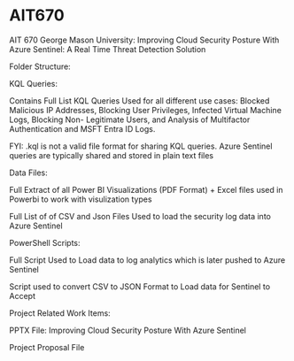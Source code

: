 # AIT670
AIT 670 George Mason University: Improving Cloud Security Posture With Azure Sentinel: A Real Time Threat Detection Solution

Folder Structure:

KQL Queries:

Contains Full List KQL Queries Used for all different use cases: Blocked Malicious IP Addresses, Blocking User Privileges, Infected Virtual Machine Logs, Blocking Non-
Legitimate Users, and Analysis of Multifactor Authentication and MSFT Entra ID Logs.

FYI: .kql is not a valid file format for sharing KQL queries. Azure Sentinel queries are typically shared and stored in plain text files

Data Files:

Full Extract of all Power BI Visualizations (PDF Format) + Excel files used in Powerbi to work with visulization types

Full List of of CSV and Json Files Used to load the security log data into Azure Sentinel

PowerShell Scripts:

Full Script Used to Load data to log analytics which is later pushed to Azure Sentinel

Script used to convert CSV to JSON Format to Load data for Sentinel to Accept





Project Related Work Items:

PPTX File: Improving Cloud Security Posture With Azure Sentinel




Project Proposal File


   
